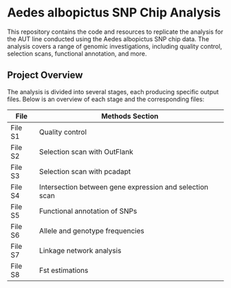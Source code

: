 # Aedes albopictus SNP Chip Analysis

This repository contains the code and resources to replicate the analysis for the AUT line conducted using the Aedes albopictus SNP chip data. The analysis covers a range of genomic investigations, including quality control, selection scans, functional annotation, and more.

## Project Overview

The analysis is divided into several stages, each producing specific output files. Below is an overview of each stage and the corresponding files:

| File   | Methods Section                                                                 |
|--------|---------------------------------------------------------------------------------|
| File S1 | Quality control                                                                 |
| File S2 | Selection scan with OutFlank                                                    |
| File S3 | Selection scan with pcadapt                                                     |
| File S4 | Intersection between gene expression and selection scan                         |
| File S5 | Functional annotation of SNPs                                                   |
| File S6 | Allele and genotype frequencies                                                 |
| File S7 | Linkage network analysis                                                        |
| File S8 | Fst estimations     

